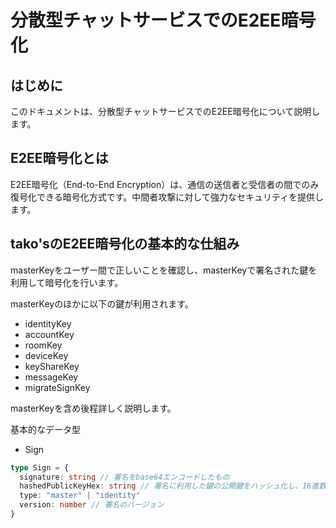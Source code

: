 # 分散型チャットサービスでのE2EE暗号化

## はじめに

このドキュメントは、分散型チャットサービスでのE2EE暗号化について説明します。

## E2EE暗号化とは

E2EE暗号化（End-to-End
Encryption）は、通信の送信者と受信者の間でのみ復号化できる暗号化方式です。中間者攻撃に対して強力なセキュリティを提供します。

## tako'sのE2EE暗号化の基本的な仕組み

masterKeyをユーザー間で正しいことを確認し、masterKeyで署名された鍵を利用して暗号化を行います。

masterKeyのほかに以下の鍵が利用されます。

- identityKey
- accountKey
- roomKey
- deviceKey
- keyShareKey
- messageKey
- migrateSignKey

masterKeyを含め後程詳しく説明します。

基本的なデータ型

- Sign

```typescript
type Sign = {
  signature: string // 署名をbase64エンコードしたもの
  hashedPublicKeyHex: string // 署名に利用した鍵の公開鍵をハッシュ化し、16進数文字列に変換したもの
  type: "master" | "identity"
  version: number // 署名のバージョン
}
```
